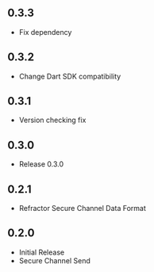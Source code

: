 ## 0.3.3
- Fix dependency

## 0.3.2
- Change Dart SDK compatibility

## 0.3.1
- Version checking fix

## 0.3.0
- Release 0.3.0

## 0.2.1
- Refractor Secure Channel Data Format

## 0.2.0
- Initial Release
- Secure Channel Send
